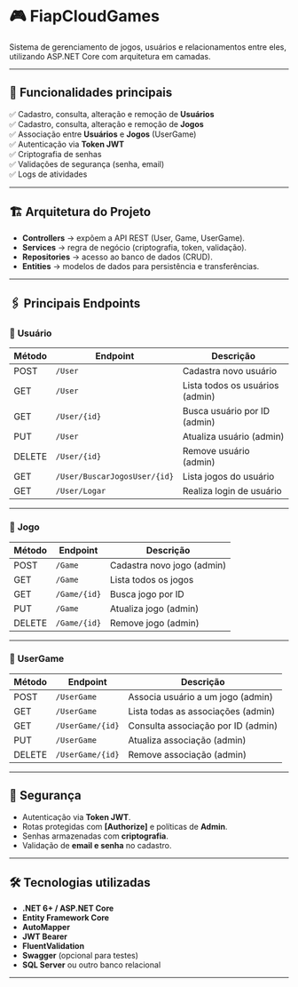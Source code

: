# 🎮 FiapCloudGames

Sistema de gerenciamento de jogos, usuários e relacionamentos entre eles, utilizando ASP.NET Core com arquitetura em camadas.

---

## 🚀 **Funcionalidades principais**

✅ Cadastro, consulta, alteração e remoção de **Usuários**  
✅ Cadastro, consulta, alteração e remoção de **Jogos**  
✅ Associação entre **Usuários** e **Jogos** (UserGame)  
✅ Autenticação via **Token JWT**  
✅ Criptografia de senhas  
✅ Validações de segurança (senha, email)  
✅ Logs de atividades

---

## 🏗️ **Arquitetura do Projeto**

- **Controllers** → expõem a API REST (User, Game, UserGame).  
- **Services** → regra de negócio (criptografia, token, validação).  
- **Repositories** → acesso ao banco de dados (CRUD).  
- **Entities** → modelos de dados para persistência e transferências.

---

## 🖇️ **Principais Endpoints**

### 📌 **Usuário**

| Método | Endpoint                     | Descrição                        |
|-------- |-----------------------------|---------------------------------- |
| POST    | `/User`                     | Cadastra novo usuário            |
| GET     | `/User`                     | Lista todos os usuários (admin)  |
| GET     | `/User/{id}`                | Busca usuário por ID (admin)     |
| PUT     | `/User`                     | Atualiza usuário (admin)         |
| DELETE  | `/User/{id}`                | Remove usuário (admin)           |
| GET     | `/User/BuscarJogosUser/{id}`| Lista jogos do usuário           |
| GET     | `/User/Logar`               | Realiza login de usuário         |

---


### 📌 **Jogo**

| Método | Endpoint       | Descrição                        |
|-------- |---------------|---------------------------------- |
| POST    | `/Game`       | Cadastra novo jogo (admin)       |
| GET     | `/Game`       | Lista todos os jogos             |
| GET     | `/Game/{id}`  | Busca jogo por ID                |
| PUT     | `/Game`       | Atualiza jogo (admin)            |
| DELETE  | `/Game/{id}`  | Remove jogo (admin)              |

---

### 📌 **UserGame**

| Método | Endpoint         | Descrição                                  |
|-------- |-----------------|------------------------------------------- |
| POST    | `/UserGame`     | Associa usuário a um jogo (admin)          |
| GET     | `/UserGame`     | Lista todas as associações (admin)         |
| GET     | `/UserGame/{id}`| Consulta associação por ID (admin)         |
| PUT     | `/UserGame`     | Atualiza associação (admin)                |
| DELETE  | `/UserGame/{id}`| Remove associação (admin)                  |

---

## 🔐 **Segurança**

- Autenticação via **Token JWT**.
- Rotas protegidas com **[Authorize]** e políticas de **Admin**.
- Senhas armazenadas com **criptografia**.
- Validação de **email e senha** no cadastro.

---

## 🛠️ **Tecnologias utilizadas**

- **.NET 6+ / ASP.NET Core**
- **Entity Framework Core**
- **AutoMapper**
- **JWT Bearer**
- **FluentValidation**
- **Swagger** (opcional para testes)
- **SQL Server** ou outro banco relacional

---
